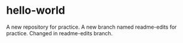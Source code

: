 # hello-world
A new repository for practice.
A new branch named readme-edits for practice.
Changed in readme-edits branch.
